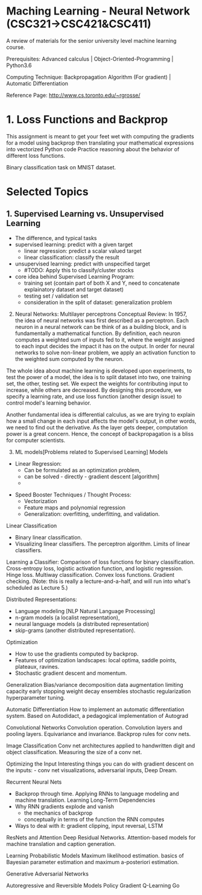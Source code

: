 # Maching Learning - Neural Network (CSC321->CSC421&CSC411)
A review of materials for the senior university level machine learning course. 

Prerequisites: Advanced calculus | Object-Oriented-Programming | Python3.6

Computing Technique: Backpropagation Algorithm (For gradient) | Automatic Differentiation

Reference Page: http://www.cs.toronto.edu/~rgrosse/

# 1. Loss Functions and Backprop
   This assignment is meant to get your feet wet with computing the gradients for a model using backprop
   then translating your mathematical expressions into vectorized Python code
   Practice reasoning about the behavior of different loss functions.
   
   Binary classification task on MNIST dataset. 


# Selected Topics
## 1. Supervised Learning vs. Unsupervised Learning
  - The difference, and typical tasks
  - supervised learning:  predict with a given target
      - linear regression: predict a scalar valued target
      - linear classification: classify the result
  - unsupervised learning: predict with unspecified target
      -  #TODO: Apply this to classify/cluster stocks 
  - core idea behind Supervised Learning Program:
    - training set (contain part of both X and Y, need to concatenate explainatory dataset and target dataset)
    - testing set / validation set
    * consideration in the split of dataset: generalization problem
    
2. Neural Networks: Multilayer perceptrons
Conceptual Review:
In 1957, the idea of neural networks was first described as a perceptron.
Each neuron in a neural network can be think of as a building block, and is fundamentally a mathematical function. By definition, each neuron computes a weighted sum of inputs fed to it, where the weight assigned to each input decides the impact it has on the output. In order for neural networks to solve non-linear problem, we apply an activation function to the weighted sum computed by the neuron. 

The whole idea about machine learning is developed upon experiments, to test the power of a model, the idea is to split dataset into two, one training set, the other, testing set. We expect the weights for contributing input to increase, while others are decreased. By designing this procedure, we specify a learning rate, and use loss function (another design issue) to control model's learning behavior.

Another fundamental idea is differential calculus, as we are trying to explain how a small change in each input affects the model's output, in other words, we need to find out the derivative. As the layer gets deeper, computation power is a great concern. Hence, the concept of backpropagation is a bliss for computer scientists.



3. ML models[Problems related to Supervised Learning]
Models
  - Linear Regression: 
      - Can be formulated as an optimization problem, 
      - can be solved
                - directly
                - gradient descent [algorithm]
      - 

* Speed Booster Techniques / Thought Process:
  - Vectorization
  - Feature maps and polynomial regression
  - Generalization: overfitting, underfitting, and validation.

Linear Classification
- Binary linear classification. 
- Visualizing linear classifiers. The perceptron algorithm. Limits of linear classifiers.

Learning a Classifier: Comparison of loss functions for binary classification. Cross-entropy loss, logistic activation function, and logistic regression. Hinge loss. Multiway classification. Convex loss functions. Gradient checking. (Note: this is really a lecture-and-a-half, and will run into what's scheduled as Lecture 5.)


Distributed Representations: 
  - Language modeling [NLP Natural Language Processing]
  - n-gram models (a localist representation), 
  - neural language models (a distributed representation)
  - skip-grams (another distributed representation).

Optimization
  - How to use the gradients computed by backprop. 
  - Features of optimization landscapes: local optima, saddle points, plateaux, ravines. 
  - Stochastic gradient descent and momentum.

Generalization
    Bias/variance decomposition 
    data augmentation
    limiting capacity
    early stopping
    weight decay 
    ensembles
    stochastic regularization
    hyperparameter tuning.

Automatic Differentiation
    How to implement an automatic differentiation system. 
    Based on Autodidact, a pedagogical implementation of Autograd

Convolutional Networks
    Convolution operation. 
    Convolution layers and pooling layers. 
    Equivariance and invariance. 
    Backprop rules for conv nets.

Image Classification
    Conv net architectures applied to handwritten digit and object classification. 
    Measuring the size of a conv net.

Optimizing the Input
    Interesting things you can do with gradient descent on the inputs: 
     - conv net visualizations, adversarial inputs, Deep Dream.

Recurrent Neural Nets
  - Backprop through time. Applying RNNs to language modeling and machine translation.
Learning Long-Term Dependencies
  - Why RNN gradients explode and vanish
    - the mechanics of backprop
    - conceptually in terms of the function the RNN computes 
  - Ways to deal with it: gradient clipping, input reversal, LSTM

ResNets and Attention
    Deep Residual Networks. 
    Attention-based models for machine translation and caption generation.

Learning Probabilistic Models
    Maximum likelihood estimation. 
    basics of Bayesian parameter estimation and maximum a-posteriori estimation.

Generative Adversarial Networks


Autoregressive and Reversible Models
Policy Gradient
Q-Learning
Go

